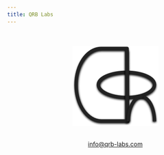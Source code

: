 ```yaml
---
title: QRB Labs
---
```

<style>
body {
     background-image: url('images/GERD.jpeg');
     background-repeat: no-repeat;
     background-attachment: fixed;
     background-size: cover;
}
</style>

<center>
<br/><br/>

<img src="QRB_logo.png" alt="QRB Labs">
<br/><br/>


 info@qrb-labs.com
</center>
